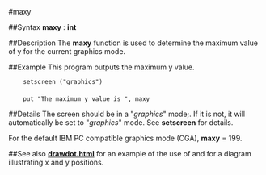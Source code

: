 
#maxy

##Syntax
**maxy** : **int**


##Description
The **maxy** function is used to determine the maximum value of y for the current graphics mode.


##Example
This program outputs the maximum y value.

        setscreen ("graphics")
        
        put "The maximum y value is ", maxy
##Details
The screen should be in a "_graphics_" mode;. If it is not, it will automatically be set to "_graphics_" mode. See **setscreen** for details.

For the default IBM PC compatible graphics mode (CGA), **maxy** = 199.


##See also
**[drawdot.html](drawdot)** for an example of the use of **[](maxy)** and for a diagram illustrating x and y positions. 

